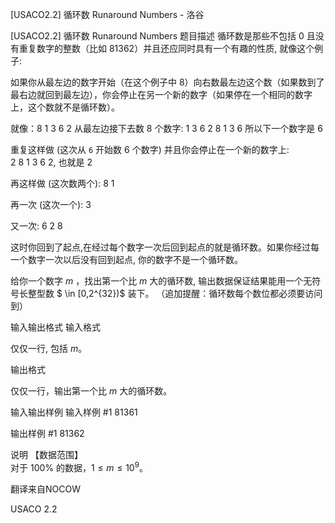 



[USACO2.2] 循环数 Runaround Numbers - 洛谷














[USACO2.2] 循环数 Runaround Numbers
题目描述
循环数是那些不包括 $0$ 且没有重复数字的整数（比如 $81362$）并且还应同时具有一个有趣的性质, 就像这个例子:

如果你从最左边的数字开始（在这个例子中 $8$）向右数最左边这个数（如果数到了最右边就回到最左边），你会停止在另一个新的数字（如果停在一个相同的数字上，这个数就不是循环数）。  

就像：$8\ 1\ 3\ 6\ 2$ 从最左边接下去数 $8$ 个数字: $1\ 3\ 6\ 2\ 8\ 1\ 3\ 6$ 所以下一个数字是 $6$

重复这样做 (这次从 `6` 开始数 $6$ 个数字) 并且你会停止在一个新的数字上: $2\ 8\ 1\ 3\ 6\ 2$, 也就是 $2$

再这样做 (这次数两个): $8\ 1$

再一次 (这次一个): $3$

又一次: $6\ 2\ 8$   

这时你回到了起点,在经过每个数字一次后回到起点的就是循环数。如果你经过每一个数字一次以后没有回到起点, 你的数字不是一个循环数。

给你一个数字 $m$ ，找出第一个比 $m$ 大的循环数, 输出数据保证结果能用一个无符号长整型数 $ \in [0,2^{32})$ 装下。 （追加提醒：循环数每个数位都必须要访问到）

输入输出格式
输入格式

仅仅一行, 包括 $m$。

输出格式

仅仅一行，输出第一个比 $m$ 大的循环数。

输入输出样例
输入样例 #1
81361

输出样例 #1
81362

说明
【数据范围】  
对于 $100\%$ 的数据，$1\le m \le 10^9$。

翻译来自NOCOW

USACO 2.2







